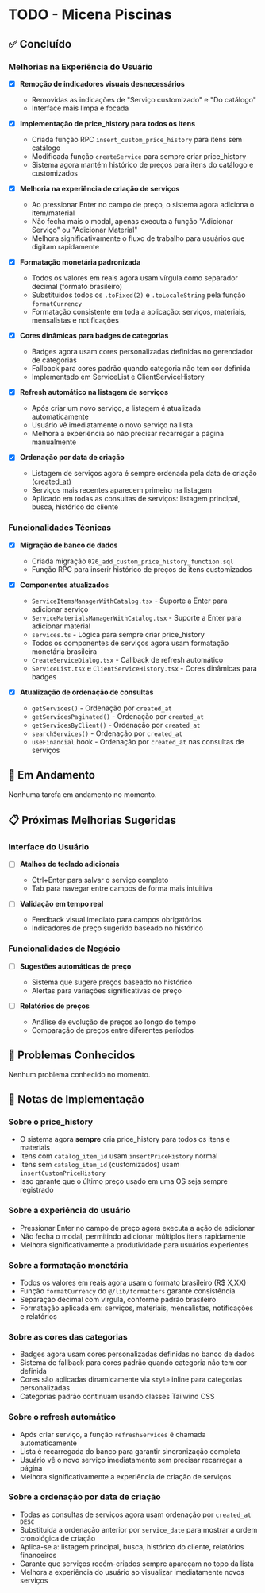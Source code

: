 # TODO - Micena Piscinas

## ✅ Concluído

### Melhorias na Experiência do Usuário
- [x] **Remoção de indicadores visuais desnecessários**
  - Removidas as indicações de "Serviço customizado" e "Do catálogo"
  - Interface mais limpa e focada

- [x] **Implementação de price_history para todos os itens**
  - Criada função RPC `insert_custom_price_history` para itens sem catálogo
  - Modificada função `createService` para sempre criar price_history
  - Sistema agora mantém histórico de preços para itens do catálogo e customizados

- [x] **Melhoria na experiência de criação de serviços**
  - Ao pressionar Enter no campo de preço, o sistema agora adiciona o item/material
  - Não fecha mais o modal, apenas executa a função "Adicionar Serviço" ou "Adicionar Material"
  - Melhora significativamente o fluxo de trabalho para usuários que digitam rapidamente

- [x] **Formatação monetária padronizada**
  - Todos os valores em reais agora usam vírgula como separador decimal (formato brasileiro)
  - Substituídos todos os `.toFixed(2)` e `.toLocaleString` pela função `formatCurrency`
  - Formatação consistente em toda a aplicação: serviços, materiais, mensalistas e notificações

- [x] **Cores dinâmicas para badges de categorias**
  - Badges agora usam cores personalizadas definidas no gerenciador de categorias
  - Fallback para cores padrão quando categoria não tem cor definida
  - Implementado em ServiceList e ClientServiceHistory

- [x] **Refresh automático na listagem de serviços**
  - Após criar um novo serviço, a listagem é atualizada automaticamente
  - Usuário vê imediatamente o novo serviço na lista
  - Melhora a experiência ao não precisar recarregar a página manualmente

- [x] **Ordenação por data de criação**
  - Listagem de serviços agora é sempre ordenada pela data de criação (created_at)
  - Serviços mais recentes aparecem primeiro na listagem
  - Aplicado em todas as consultas de serviços: listagem principal, busca, histórico do cliente

### Funcionalidades Técnicas
- [x] **Migração de banco de dados**
  - Criada migração `026_add_custom_price_history_function.sql`
  - Função RPC para inserir histórico de preços de itens customizados

- [x] **Componentes atualizados**
  - `ServiceItemsManagerWithCatalog.tsx` - Suporte a Enter para adicionar serviço
  - `ServiceMaterialsManagerWithCatalog.tsx` - Suporte a Enter para adicionar material
  - `services.ts` - Lógica para sempre criar price_history
  - Todos os componentes de serviços agora usam formatação monetária brasileira
  - `CreateServiceDialog.tsx` - Callback de refresh automático
  - `ServiceList.tsx` e `ClientServiceHistory.tsx` - Cores dinâmicas para badges

- [x] **Atualização de ordenação de consultas**
  - `getServices()` - Ordenação por `created_at` 
  - `getServicesPaginated()` - Ordenação por `created_at`
  - `getServicesByClient()` - Ordenação por `created_at`
  - `searchServices()` - Ordenação por `created_at`
  - `useFinancial` hook - Ordenação por `created_at` nas consultas de serviços

## 🔄 Em Andamento

Nenhuma tarefa em andamento no momento.

## 📋 Próximas Melhorias Sugeridas

### Interface do Usuário
- [ ] **Atalhos de teclado adicionais**
  - Ctrl+Enter para salvar o serviço completo
  - Tab para navegar entre campos de forma mais intuitiva

- [ ] **Validação em tempo real**
  - Feedback visual imediato para campos obrigatórios
  - Indicadores de preço sugerido baseado no histórico

### Funcionalidades de Negócio
- [ ] **Sugestões automáticas de preço**
  - Sistema que sugere preços baseado no histórico
  - Alertas para variações significativas de preço

- [ ] **Relatórios de preços**
  - Análise de evolução de preços ao longo do tempo
  - Comparação de preços entre diferentes períodos

## 🐛 Problemas Conhecidos

Nenhum problema conhecido no momento.

## 📝 Notas de Implementação

### Sobre o price_history
- O sistema agora **sempre** cria price_history para todos os itens e materiais
- Itens com `catalog_item_id` usam `insertPriceHistory` normal
- Itens sem `catalog_item_id` (customizados) usam `insertCustomPriceHistory`
- Isso garante que o último preço usado em uma OS seja sempre registrado

### Sobre a experiência do usuário
- Pressionar Enter no campo de preço agora executa a ação de adicionar
- Não fecha o modal, permitindo adicionar múltiplos itens rapidamente
- Melhora significativamente a produtividade para usuários experientes

### Sobre a formatação monetária
- Todos os valores em reais agora usam o formato brasileiro (R$ X,XX)
- Função `formatCurrency` do `@/lib/formatters` garante consistência
- Separação decimal com vírgula, conforme padrão brasileiro
- Formatação aplicada em: serviços, materiais, mensalistas, notificações e relatórios

### Sobre as cores das categorias
- Badges agora usam cores personalizadas definidas no banco de dados
- Sistema de fallback para cores padrão quando categoria não tem cor definida
- Cores são aplicadas dinamicamente via `style` inline para categorias personalizadas
- Categorias padrão continuam usando classes Tailwind CSS

### Sobre o refresh automático
- Após criar serviço, a função `refreshServices` é chamada automaticamente
- Lista é recarregada do banco para garantir sincronização completa
- Usuário vê o novo serviço imediatamente sem precisar recarregar a página
- Melhora significativamente a experiência de criação de serviços

### Sobre a ordenação por data de criação
- Todas as consultas de serviços agora usam ordenação por `created_at DESC`
- Substituída a ordenação anterior por `service_date` para mostrar a ordem cronológica de criação
- Aplica-se a: listagem principal, busca, histórico do cliente, relatórios financeiros
- Garante que serviços recém-criados sempre apareçam no topo da lista
- Melhora a experiência do usuário ao visualizar imediatamente novos serviços
